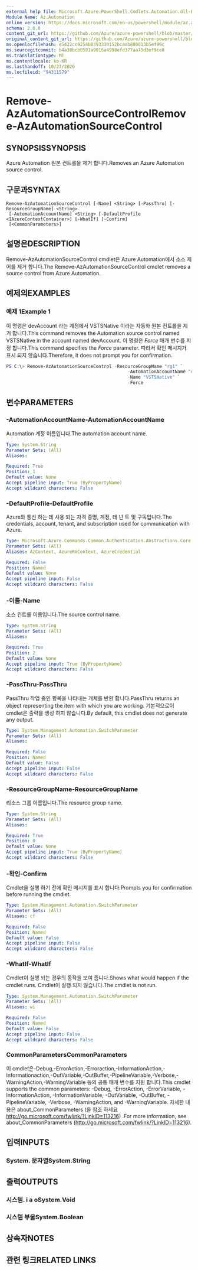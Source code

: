 ```yaml
---
external help file: Microsoft.Azure.PowerShell.Cmdlets.Automation.dll-Help.xml
Module Name: Az.Automation
online version: https://docs.microsoft.com/en-us/powershell/module/az.automation/remove-azautomationsourcecontrol
schema: 2.0.0
content_git_url: https://github.com/Azure/azure-powershell/blob/master/src/Automation/Automation/help/Remove-AzAutomationSourceControl.md
original_content_git_url: https://github.com/Azure/azure-powershell/blob/master/src/Automation/Automation/help/Remove-AzAutomationSourceControl.md
ms.openlocfilehash: e5422cc9254b8393330152bcaab880013b5ef99c
ms.sourcegitcommit: b4a38bcb0501a9016a4998efd377aa75d3ef9ce8
ms.translationtype: MT
ms.contentlocale: ko-KR
ms.lasthandoff: 10/27/2020
ms.locfileid: "94311579"
---
```

# <span data-ttu-id="57b66-101">Remove-AzAutomationSourceControl</span><span class="sxs-lookup"><span data-stu-id="57b66-101">Remove-AzAutomationSourceControl</span></span>

## <span data-ttu-id="57b66-102">SYNOPSIS</span><span class="sxs-lookup"><span data-stu-id="57b66-102">SYNOPSIS</span></span>
<span data-ttu-id="57b66-103">Azure Automation 원본 컨트롤을 제거 합니다.</span><span class="sxs-lookup"><span data-stu-id="57b66-103">Removes an Azure Automation source control.</span></span>

## <span data-ttu-id="57b66-104">구문과</span><span class="sxs-lookup"><span data-stu-id="57b66-104">SYNTAX</span></span>

```
Remove-AzAutomationSourceControl [-Name] <String> [-PassThru] [-ResourceGroupName] <String>
 [-AutomationAccountName] <String> [-DefaultProfile <IAzureContextContainer>] [-WhatIf] [-Confirm]
 [<CommonParameters>]
```

## <span data-ttu-id="57b66-105">설명은</span><span class="sxs-lookup"><span data-stu-id="57b66-105">DESCRIPTION</span></span>
<span data-ttu-id="57b66-106">Remove-AzAutomationSourceControl cmdlet은 Azure Automation에서 소스 제어를 제거 합니다.</span><span class="sxs-lookup"><span data-stu-id="57b66-106">The Remove-AzAutomationSourceControl cmdlet removes a source control from Azure Automation.</span></span>

## <span data-ttu-id="57b66-107">예제의</span><span class="sxs-lookup"><span data-stu-id="57b66-107">EXAMPLES</span></span>

### <span data-ttu-id="57b66-108">예제 1</span><span class="sxs-lookup"><span data-stu-id="57b66-108">Example 1</span></span>
<span data-ttu-id="57b66-109">이 명령은 devAccount 라는 계정에서 VSTSNative 이라는 자동화 원본 컨트롤을 제거 합니다.</span><span class="sxs-lookup"><span data-stu-id="57b66-109">This command removes the Automation source control named VSTSNative in the account named devAccount.</span></span>
<span data-ttu-id="57b66-110">이 명령은 *Force* 매개 변수를 지정 합니다.</span><span class="sxs-lookup"><span data-stu-id="57b66-110">This command specifies the *Force* parameter.</span></span> <span data-ttu-id="57b66-111">따라서 확인 메시지가 표시 되지 않습니다.</span><span class="sxs-lookup"><span data-stu-id="57b66-111">Therefore, it does not prompt you for confirmation.</span></span>

```powershell
PS C:\> Remove-AzAutomationSourceControl -ResourceGroupName "rg1" `
                                              -AutomationAccountName "devAccount" `
                                              -Name "VSTSNative" `
                                              -Force
```

## <span data-ttu-id="57b66-112">변수</span><span class="sxs-lookup"><span data-stu-id="57b66-112">PARAMETERS</span></span>

### <span data-ttu-id="57b66-113">-AutomationAccountName</span><span class="sxs-lookup"><span data-stu-id="57b66-113">-AutomationAccountName</span></span>
<span data-ttu-id="57b66-114">Automation 계정 이름입니다.</span><span class="sxs-lookup"><span data-stu-id="57b66-114">The automation account name.</span></span>

```yaml
Type: System.String
Parameter Sets: (All)
Aliases:

Required: True
Position: 1
Default value: None
Accept pipeline input: True (ByPropertyName)
Accept wildcard characters: False
```

### <span data-ttu-id="57b66-115">-DefaultProfile</span><span class="sxs-lookup"><span data-stu-id="57b66-115">-DefaultProfile</span></span>
<span data-ttu-id="57b66-116">Azure와 통신 하는 데 사용 되는 자격 증명, 계정, 테 넌 트 및 구독입니다.</span><span class="sxs-lookup"><span data-stu-id="57b66-116">The credentials, account, tenant, and subscription used for communication with Azure.</span></span>

```yaml
Type: Microsoft.Azure.Commands.Common.Authentication.Abstractions.Core.IAzureContextContainer
Parameter Sets: (All)
Aliases: AzContext, AzureRmContext, AzureCredential

Required: False
Position: Named
Default value: None
Accept pipeline input: False
Accept wildcard characters: False
```

### <span data-ttu-id="57b66-117">-이름</span><span class="sxs-lookup"><span data-stu-id="57b66-117">-Name</span></span>
<span data-ttu-id="57b66-118">소스 컨트롤 이름입니다.</span><span class="sxs-lookup"><span data-stu-id="57b66-118">The source control name.</span></span>

```yaml
Type: System.String
Parameter Sets: (All)
Aliases:

Required: True
Position: 2
Default value: None
Accept pipeline input: True (ByPropertyName)
Accept wildcard characters: False
```

### <span data-ttu-id="57b66-119">-PassThru</span><span class="sxs-lookup"><span data-stu-id="57b66-119">-PassThru</span></span>
<span data-ttu-id="57b66-120">PassThru 작업 중인 항목을 나타내는 개체를 반환 합니다.</span><span class="sxs-lookup"><span data-stu-id="57b66-120">PassThru returns an object representing the item with which you are working.</span></span>
<span data-ttu-id="57b66-121">기본적으로이 cmdlet은 출력을 생성 하지 않습니다.</span><span class="sxs-lookup"><span data-stu-id="57b66-121">By default, this cmdlet does not generate any output.</span></span>

```yaml
Type: System.Management.Automation.SwitchParameter
Parameter Sets: (All)
Aliases:

Required: False
Position: Named
Default value: False
Accept pipeline input: False
Accept wildcard characters: False
```

### <span data-ttu-id="57b66-122">-ResourceGroupName</span><span class="sxs-lookup"><span data-stu-id="57b66-122">-ResourceGroupName</span></span>
<span data-ttu-id="57b66-123">리소스 그룹 이름입니다.</span><span class="sxs-lookup"><span data-stu-id="57b66-123">The resource group name.</span></span>

```yaml
Type: System.String
Parameter Sets: (All)
Aliases:

Required: True
Position: 0
Default value: None
Accept pipeline input: True (ByPropertyName)
Accept wildcard characters: False
```

### <span data-ttu-id="57b66-124">-확인</span><span class="sxs-lookup"><span data-stu-id="57b66-124">-Confirm</span></span>
<span data-ttu-id="57b66-125">Cmdlet을 실행 하기 전에 확인 메시지를 표시 합니다.</span><span class="sxs-lookup"><span data-stu-id="57b66-125">Prompts you for confirmation before running the cmdlet.</span></span>

```yaml
Type: System.Management.Automation.SwitchParameter
Parameter Sets: (All)
Aliases: cf

Required: False
Position: Named
Default value: False
Accept pipeline input: False
Accept wildcard characters: False
```

### <span data-ttu-id="57b66-126">-WhatIf</span><span class="sxs-lookup"><span data-stu-id="57b66-126">-WhatIf</span></span>
<span data-ttu-id="57b66-127">Cmdlet이 실행 되는 경우의 동작을 보여 줍니다.</span><span class="sxs-lookup"><span data-stu-id="57b66-127">Shows what would happen if the cmdlet runs.</span></span>
<span data-ttu-id="57b66-128">Cmdlet이 실행 되지 않습니다.</span><span class="sxs-lookup"><span data-stu-id="57b66-128">The cmdlet is not run.</span></span>

```yaml
Type: System.Management.Automation.SwitchParameter
Parameter Sets: (All)
Aliases: wi

Required: False
Position: Named
Default value: False
Accept pipeline input: False
Accept wildcard characters: False
```

### <span data-ttu-id="57b66-129">CommonParameters</span><span class="sxs-lookup"><span data-stu-id="57b66-129">CommonParameters</span></span>
<span data-ttu-id="57b66-130">이 cmdlet은-Debug,-ErrorAction,-Erroraction,-InformationAction,-Informationaction,-OutVariable,-OutBuffer,-PipelineVariable,-Verbose,-WarningAction,-WarningVariable 등의 공통 매개 변수를 지원 합니다.</span><span class="sxs-lookup"><span data-stu-id="57b66-130">This cmdlet supports the common parameters: -Debug, -ErrorAction, -ErrorVariable, -InformationAction, -InformationVariable, -OutVariable, -OutBuffer, -PipelineVariable, -Verbose, -WarningAction, and -WarningVariable.</span></span> <span data-ttu-id="57b66-131">자세한 내용은 about_CommonParameters (을 참조 하세요 http://go.microsoft.com/fwlink/?LinkID=113216) .</span><span class="sxs-lookup"><span data-stu-id="57b66-131">For more information, see about_CommonParameters (http://go.microsoft.com/fwlink/?LinkID=113216).</span></span>

## <span data-ttu-id="57b66-132">입력</span><span class="sxs-lookup"><span data-stu-id="57b66-132">INPUTS</span></span>

### <span data-ttu-id="57b66-133">System. 문자열</span><span class="sxs-lookup"><span data-stu-id="57b66-133">System.String</span></span>

## <span data-ttu-id="57b66-134">출력</span><span class="sxs-lookup"><span data-stu-id="57b66-134">OUTPUTS</span></span>

### <span data-ttu-id="57b66-135">시스템. i a o</span><span class="sxs-lookup"><span data-stu-id="57b66-135">System.Void</span></span>

### <span data-ttu-id="57b66-136">시스템 부울</span><span class="sxs-lookup"><span data-stu-id="57b66-136">System.Boolean</span></span>

## <span data-ttu-id="57b66-137">상속자</span><span class="sxs-lookup"><span data-stu-id="57b66-137">NOTES</span></span>

## <span data-ttu-id="57b66-138">관련 링크</span><span class="sxs-lookup"><span data-stu-id="57b66-138">RELATED LINKS</span></span>

